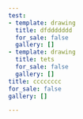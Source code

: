 ```yaml
---
test:
- template: drawing
  title: dfddddddd
  for_sale: false
  gallery: []
- template: drawing
  title: tets
  for_sale: false
  gallery: []
title: cccccccc
for_sale: false
gallery: []

---
```

